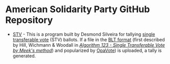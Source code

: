 # American Solidarity Party GitHub Repository #
* [STV](stv) - This is a program built by Desmond Silveira for tallying [single transferable vote](https://en.wikipedia.org/wiki/Single_transferable_vote) (STV) ballots.  If a file in the [BLT format](https://code.google.com/archive/p/droop/wikis/BltFileFormat.wiki) (first described by Hill, Wichmann & Woodall in *[Algorithm 123 - Single Transferable Vote by Meek's method](http://www.dia.govt.nz/diawebsite.NSF/Files/meekm/$file/meekm.pdf)*) and popularized by [OpaVote](https://www.opavote.com/)) is uploaded, a tally is generated.
